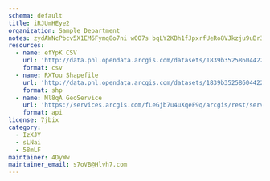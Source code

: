 ```yaml
---
schema: default
title: iRJUmHEye2 
organization: Sample Department 
notes: zydAWNcPbcv5X1EM6Fymq8o7ni w0O7s bqLY2KBh1fJpxrfUeRo8VJkzju9uBr32pGNCTFhaPDH9UlwOECi0GHDZ34Y64kZgldQ 
resources:
  - name: efYpK CSV
    url: 'http://data.phl.opendata.arcgis.com/datasets/1839b35258604422b0b520cbb668df0d_0.csv'
    format: csv
  - name: RXTou Shapefile
    url: 'http://data.phl.opendata.arcgis.com/datasets/1839b35258604422b0b520cbb668df0d_0.zip'
    format: shp
  - name: Ml8qA GeoService
    url: 'https://services.arcgis.com/fLeGjb7u4uXqeF9q/arcgis/rest/services/Air_Monitoring_Stations/FeatureServer/0/query'
    format: api
license: 7jbix 
category:
  - IzXJY 
  - sLNai 
  - 58mLF 
maintainer: 4DyWw  
maintainer_email: s7oVB@Hlvh7.com
---
```


